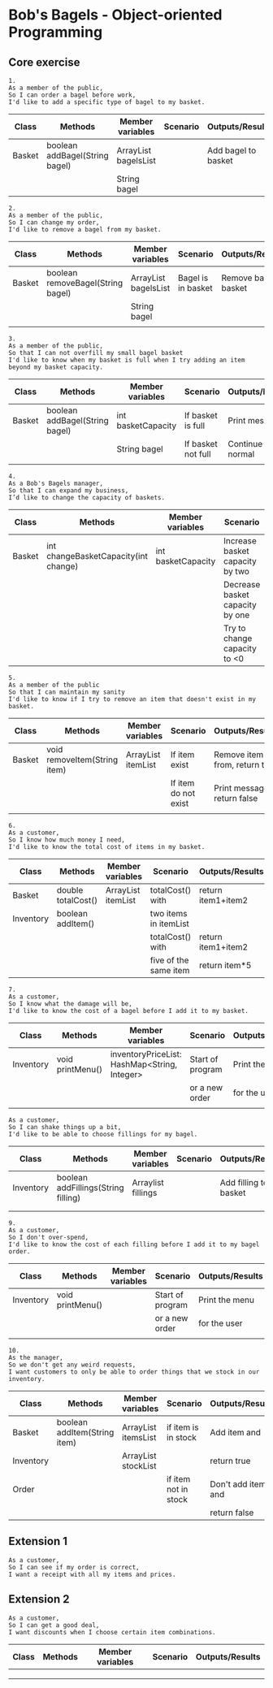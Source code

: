 # Bob's Bagels - Object-oriented Programming

## Core exercise

```
1.
As a member of the public,
So I can order a bagel before work,
I'd like to add a specific type of bagel to my basket.
```
| Class  | Methods                        | Member variables     | Scenario | Outputs/Results     |
|--------|--------------------------------|----------------------|----------|---------------------|
| Basket | boolean addBagel(String bagel) | ArrayList bagelsList |          | Add bagel to basket |
|        |                                | String bagel         |          |                     |


```
2.
As a member of the public,
So I can change my order,
I'd like to remove a bagel from my basket.
```
| Class   | Methods                           | Member variables     | Scenario           | Outputs/Results        |
|---------|-----------------------------------|----------------------|--------------------|------------------------|
| Basket  | boolean removeBagel(String bagel) | ArrayList bagelsList | Bagel is in basket | Remove bagel to basket |
|         |                                   | String bagel         |                    |                        |
|         |                                   |                      |                    |                        |

```
3.
As a member of the public,
So that I can not overfill my small bagel basket
I'd like to know when my basket is full when I try adding an item beyond my basket capacity.
```
| Class   | Methods                        | Member variables   | Scenario           | Outputs/Results    |
|---------|--------------------------------|--------------------|--------------------|--------------------|
| Basket  | boolean addBagel(String bagel) | int basketCapacity | If basket is full  | Print message      |
|         |                                | String bagel       | If basket not full | Continue as normal |
|         |                                |                    |                    |                    |

```
4.
As a Bob's Bagels manager,
So that I can expand my business,
I’d like to change the capacity of baskets.
```
| Class   | Methods                              | Member variables   | Scenario                        | Outputs/Results                      |
|---------|--------------------------------------|--------------------|---------------------------------|--------------------------------------|
| Basket  | int changeBasketCapacity(int change) | int basketCapacity | Increase basket capacity by two | basketCapacity += 2                  |
|         |                                      |                    | Decrease basket capacity by one | basketCapacity--                     |
|         |                                      |                    | Try to change capacity to <0    | return basketCapacity, Print message |

```
5.
As a member of the public
So that I can maintain my sanity
I'd like to know if I try to remove an item that doesn't exist in my basket.
```
| Class   | Methods                      | Member variables   | Scenario             | Outputs/Results                  |
|---------|------------------------------|--------------------|----------------------|----------------------------------|
| Basket  | void removeItem(String item) | ArrayList itemList | If item exist        | Remove item to from, return true |
|         |                              |                    | If item do not exist | Print message, return false      |
|         |                              |                    |                      |                                  |

```
6.
As a customer,
So I know how much money I need,
I'd like to know the total cost of items in my basket.
```
| Class     | Methods            | Member variables           | Scenario              | Outputs/Results    |
|-----------|--------------------|----------------------------|-----------------------|--------------------|
| Basket    | double totalCost() | ArrayList<String> itemList | totalCost() with      | return item1+item2 |
| Inventory | boolean addItem()  |                            | two items in itemList |                    |
|           |                    |                            | totalCost() with      | return item1+item2 |
|           |                    |                            | five of the same item | return item*5      |


```
7.
As a customer,
So I know what the damage will be,
I'd like to know the cost of a bagel before I add it to my basket.
```
| Class     | Methods          | Member variables                             | Scenario         | Outputs/Results |
|-----------|------------------|----------------------------------------------|------------------|-----------------|
| Inventory | void printMenu() | inventoryPriceList: HashMap<String, Integer> | Start of program | Print the menu  |
|           |                  |                                              | or a new order   | for the user    |
|           |                  |                                              |                  |                 |


```
As a customer,
So I can shake things up a bit,
I'd like to be able to choose fillings for my bagel.
```
| Class     | Methods                             | Member variables    | Scenario | Outputs/Results       |
|-----------|-------------------------------------|---------------------|----------|-----------------------|
| Inventory | boolean addFillings(String filling) | Arraylist fillings  |          | Add filling to basket |
|           |                                     |                     |          |                       |
|           |                                     |                     |          |                       |


```
9.
As a customer,
So I don't over-spend,
I'd like to know the cost of each filling before I add it to my bagel order.
```
| Class     | Methods          | Member variables | Scenario         | Outputs/Results |
|-----------|------------------|------------------|------------------|-----------------|
| Inventory | void printMenu() |                  | Start of program | Print the menu  |
|           |                  |                  | or a new order   | for the user    |
|           |                  |                  |                  |                 |


```
10.
As the manager,
So we don't get any weird requests,
I want customers to only be able to order things that we stock in our inventory.
```
| Class     | Methods                      | Member variables            | Scenario             | Outputs/Results    |
|-----------|------------------------------|-----------------------------|----------------------|--------------------|
| Basket    | boolean addItem(String item) | ArrayList<String> itemsList | if item is in stock  | Add item and       |
| Inventory |                              | ArrayList<String> stockList |                      | return true        |
| Order     |                              |                             | if item not in stock | Don't add item and |
|           |                              |                             |                      | return false       |


## Extension 1
```
As a customer,
So I can see if my order is correct,
I want a receipt with all my items and prices.
```


## Extension 2

```
As a customer,
So I can get a good deal,
I want discounts when I choose certain item combinations.
```
| Class  | Methods                                     | Member variables | Scenario | Outputs/Results |
|--------|---------------------------------------------|------------------|----------|-----------------|
|        |                                             |                  |          |                 |
|        |                                             |                  |          |                 |
|        |                                             |                  |          |                 |
